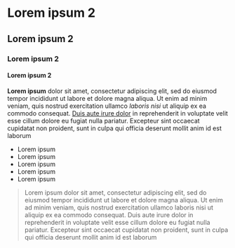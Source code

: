 # Lorem ipsum 2

## Lorem ipsum 2

### Lorem ipsum 2

#### Lorem ipsum 2

**Lorem ipsum** dolor sit amet, consectetur adipiscing elit, sed do eiusmod tempor incididunt ut labore et dolore magna aliqua. Ut enim ad minim veniam, quis nostrud exercitation ullamco *laboris nisi* ut aliquip ex ea commodo consequat. <u>Duis aute irure dolor</u> in reprehenderit in voluptate velit esse cillum dolore eu fugiat nulla pariatur. Excepteur sint occaecat cupidatat non proident, sunt in culpa qui officia deserunt mollit anim id est laborum

* Lorem ipsum
* Lorem ipsum
* Lorem ipsum
* Lorem ipsum
* Lorem ipsum

>Lorem ipsum dolor sit amet, consectetur adipiscing elit, sed do eiusmod
>tempor incididunt ut labore et dolore magna aliqua. Ut enim ad minim veniam,
>quis nostrud exercitation ullamco laboris nisi ut aliquip ex ea commodo
>consequat. Duis aute irure dolor in reprehenderit in voluptate velit esse
>cillum dolore eu fugiat nulla pariatur. Excepteur sint occaecat cupidatat non 
>proident, sunt in culpa qui officia deserunt mollit anim id est laborum

